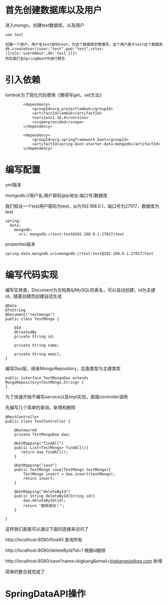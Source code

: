 # 首先创建数据库以及用户

进入mongo，创建test数据库，以及用户

```
use test

创建一个用户，用户名test密码test，为这个数据库的管理员，这个用户属于test这个数据库
db.createUser({user:"test",pwd:"test",roles:[{role:'userAdmin',db:'test'}]})
然后我们去SpringBoot中进行整合
```

# 引入依赖

lombok为了简化代码使用《懒得写get，set方法》

```
        <dependency>
            <groupId>org.projectlombok</groupId>
            <artifactId>lombok</artifactId>
            <version>1.18.4</version>
            <scope>provided</scope>
        </dependency>

        <dependency>
            <groupId>org.springframework.boot</groupId>
            <artifactId>spring-boot-starter-data-mongodb</artifactId>
        </dependency>
```

# 编写配置

yml版本

mongodb://用户名:用户密码@ip地址:端口号/数据库

我们假设一个test用户密码为test，ip为192.168.0.1，端口号为27017，数据库为test

```
spring:
  data:
    mongodb:
      uri: mongodb://test:test@192.168.0.1:27017/test
```

properties版本

```
spring.data.mongodb.uri=mongodb://test:test@192.168.0.1:27017/test
```

# 编写代码实现

编写实体类，Document为文档类似MySQL的表名，可以自动创建，id为主键id，随着创建而创建自动生成

```
@Data
@ToString
@Document("testmongo")
public class TestMongo {

    @Id
    @CreatedBy
    private String id;

    private String name;

    private String email;
}
```

编写Dao层，继承MongoRepository，后面类型为主键类型

```
public interface TestMongoDao extends MongoRepository<TestMongo,String> {
}
```

为了快速开始不编写service以及impl实现，直接controller调用

先编写几个简单的查询，新增和删除

```
@RestController
public class TestController {
    
    @Autowired
    private TestMongoDao dao;

    @GetMapping("findAll")
    public List<TestMongo> findAll(){
       return dao.findAll();
    }

    @GetMapping("save")
    public TestMongo save(TestMongo testMongo){
        TestMongo insert = dao.insert(testMongo);
        return insert;
    }

    @GetMapping("deleteById")
    public String deleteById(String id){
        dao.deleteById(id);
        return "删除成功！";
    }

}
```

这样我们直接可以通过下面的连接来访问了

http://localhost:8080/findAll     										查询所有

http://localhost:8080/deleteById?id=1								根据id删除

http://localhost:8080/save?name=bigkang&email=bigkangsix@qq.com	新增

简单的整合就完成了

# SpringDataAPI操作

